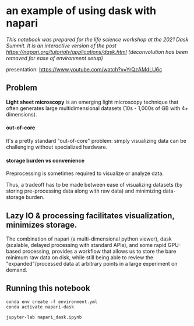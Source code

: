# an example of using dask with napari

*This notebook was prepared for the life science workshop at the 2021 Dask
Summit. It is an interactive version of the post
https://napari.org/tutorials/applications/dask.html (deconvolution has been
removed for ease of environment setup)*

presentation: https://www.youtube.com/watch?v=YrQzAMdLU6c

## Problem

**Light sheet microscopy** is an emerging light microscopy technique that often
generates large multidimensional datasets (10s - 1,000s of GB with 4+
dimensions).

#### out-of-core
It's a pretty standard "out-of-core" problem: simply visualizing data can be
challenging without specialized hardware.


#### storage burden vs convenience
Preprocessing is sometimes required to visualize or analyze data.

Thus, a tradeoff has to be made between ease of visualizing datasets (by storing
pre-processing data along with raw data) and minimizing data-storage burden.

## Lazy IO & processing facilitates visualization, minimizes storage.

The combination of napari (a multi-dimensional python viewer), dask (scalable,
delayed processing with standard APIs), and some rapid GPU-based processing,
provides a workflow that allows us to store the bare minimum raw data on disk,
while still being able to review the "expanded"/processed data at arbitrary
points in a large experiment on demand.

## Running this notebook

```
conda env create -f environment.yml
conda activate napari-dask

jupyter-lab napari_dask.ipynb
```
